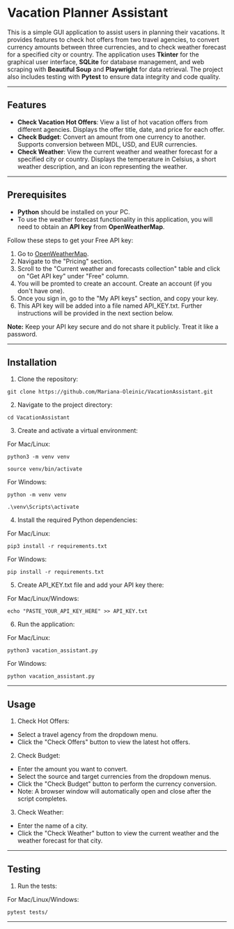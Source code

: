 # Vacation Planner Assistant

This is a simple GUI application to assist users in planning their vacations. It provides features to check hot offers from two travel agencies, to convert currency amounts between three currencies, and to check weather forecast for a specified city or country.
The application uses **Tkinter** for the graphical user interface, **SQLite** for database management, and web scraping with **Beautiful Soup** and **Playwright** for data retrieval.
The project also includes testing with **Pytest** to ensure data integrity and code quality.

---

## Features
- **Check Vacation Hot Offers**: View a list of hot vacation offers from different agencies. Displays the offer title, date, and price for each offer.
- **Check Budget**: Convert an amount from one currency to another. Supports conversion between MDL, USD, and EUR currencies.
- **Check Weather**: View the current weather and weather forecast for a specified city or country. Displays the temperature in Celsius, a short weather description, and an icon representing the weather.

---

## Prerequisites
- **Python** should be installed on your PC.
- To use the weather forecast functionality in this application, you will need to obtain an **API key** from **OpenWeatherMap**. 

Follow these steps to get your Free API key:

1. Go to [OpenWeatherMap](https://openweathermap.org/).
2. Navigate to the "Pricing" section.
3. Scroll to the "Current weather and forecasts collection" table and click on "Get API key" under "Free" column.
4. You will be promted to create an account. Create an account (if you don't have one).
5. Once you sign in, go to the "My API keys" section, and copy your key.
6. This API key will be added into a file named API_KEY.txt. Further instructions will be provided in the next section below.

**Note:** Keep your API key secure and do not share it publicly. Treat it like a password.


---

## Installation 

1. Clone the repository:
```
git clone https://github.com/Mariana-Oleinic/VacationAssistant.git
```

2. Navigate to the project directory:
```
cd VacationAssistant
```
3. Create and activate a virtual environment:

For Mac/Linux:
```
python3 -m venv venv
```
```
source venv/bin/activate
```
For Windows:
```
python -m venv venv
```
```
.\venv\Scripts\activate  
```
4. Install the required Python dependencies:

For Mac/Linux:
```
pip3 install -r requirements.txt 
```
For Windows:
```
pip install -r requirements.txt 
```
5. Create API_KEY.txt file and add your API key there:

For Mac/Linux/Windows:
```
echo "PASTE_YOUR_API_KEY_HERE" >> API_KEY.txt
```

6. Run the application:

For Mac/Linux:
```
python3 vacation_assistant.py 
```
For Windows:
```
python vacation_assistant.py 
```

---

## Usage

1. Check Hot Offers:

- Select a travel agency from the dropdown menu.
- Click the "Check Offers" button to view the latest hot offers.

2. Check Budget:

- Enter the amount you want to convert.
- Select the source and target currencies from the dropdown menus.
- Click the "Check Budget" button to perform the currency conversion.
- Note: A browser window will automatically open and close after the script completes.

3. Check Weather:

- Enter the name of a city.
- Click the "Check Weather" button to view the current weather and the weather forecast for that city.

---

## Testing

1. Run the tests: 

For Mac/Linux/Windows:
```
pytest tests/
```
---
